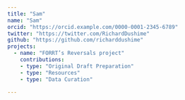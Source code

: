 ```yaml
---
title: "Sam"
name: "Sam"
orcid: "https://orcid.example.com/0000-0001-2345-6789"
twitter: "https://twitter.com/RichardDushime"
github: "https://github.com/richarddushime"
projects:
  - name: "FORRT’s Reversals project"
    contributions:
    - type: "Original Draft Preparation"
    - type: "Resources"
    - type: "Data Curation"
    
---
```

